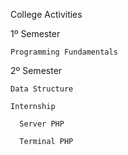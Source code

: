 College Activities

  1º Semester
  
    Programming Fundamentals
    
  2º Semester
  
    Data Structure
    
    Internship
    
      Server PHP
      
      Terminal PHP
